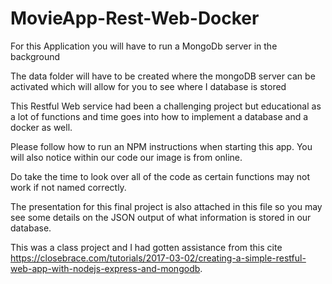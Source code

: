 # MovieApp-Rest-Web-Docker

For this Application you will have to run a MongoDb server in the background

The data folder will have to be created where the mongoDB server can be activated which will allow for you to see
where I database is stored

This Restful Web service had been a challenging project but educational as a lot of functions and time goes into how
to implement a database and a docker as well.

Please follow how to run an NPM instructions when starting this app. You will also notice within our code our image is from online.

Do take the time to look over all of the code as certain functions may not work if not named correctly. 

The presentation for this final project is also attached in this file so you may see some details on the JSON output of what information is stored in our database.

This was a class project and I had gotten assistance from this cite https://closebrace.com/tutorials/2017-03-02/creating-a-simple-restful-web-app-with-nodejs-express-and-mongodb.
